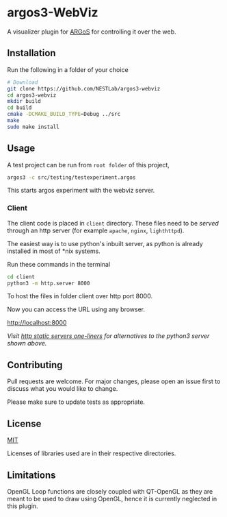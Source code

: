 # argos3-WebViz
A visualizer plugin for [ARGoS](https://www.argos-sim.info/) for controlling it over the web.

## Installation
Run the following in a folder of your choice

```bash
# Download
git clone https://github.com/NESTLab/argos3-webviz
cd argos3-webviz
mkdir build
cd build
cmake -DCMAKE_BUILD_TYPE=Debug ../src
make
sudo make install
```

## Usage
A test project can be run from `root folder` of this project,

```bash
argos3 -c src/testing/testexperiment.argos
```
This starts argos experiment with the webviz server.

### Client
The client code is placed in `client` directory. These files need to be *served* through an http server (for example `apache`, `nginx`, `lighthttpd`).

The easiest way is to use python's inbuilt server, as python is already installed in most of *nix systems.

Run these commands in the terminal
```bash
cd client
python3 -m http.server 8000
```
To host the files in folder client over http port 8000.


Now you can access the URL using any browser.

[http://localhost:8000](http://localhost:8000)



*Visit [http static servers one-liners](https://gist.github.com/willurd/5720255) for alternatives to the python3 server shown above.*

## Contributing
Pull requests are welcome. For major changes, please open an issue first to discuss what you would like to change.

Please make sure to update tests as appropriate.

## License
[MIT](https://choosealicense.com/licenses/mit/)

Licenses of libraries used are in their respective directories.


## Limitations
OpenGL Loop functions are closely coupled with QT-OpenGL as they are meant to be used to draw using OpenGL, hence it is currently neglected in this plugin.